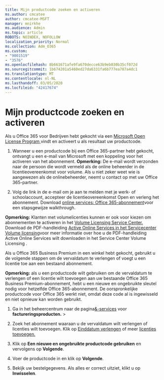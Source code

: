 ```yaml
---
title: Mijn productcode zoeken en activeren
ms.author: cmcatee
author: cmcatee-MSFT
manager: mnirkhe
ms.audience: Admin
ms.topic: article
ROBOTS: NOINDEX, NOFOLLOW
localization_priority: Normal
ms.collection: Adm_O365
ms.custom:
- "9001519"
- "3576"
ms.openlocfilehash: 8b661671afe9fa670decce63b9eb030b35cf072d
ms.sourcegitcommit: 1b674201a5460ed27da6331fa6b777ea787a4dc1
ms.translationtype: MT
ms.contentlocale: nl-NL
ms.lasthandoff: 03/05/2020
ms.locfileid: "42417674"
---
```

# <a name="find-and-activate-my-product-key"></a>Mijn productcode zoeken en activeren

Als u Office 365 voor Bedrijven hebt gekocht via een [Microsoft Open License Program,](https://go.microsoft.com/fwlink/p/?LinkID=613298)vindt en activeert u als resultaat uw productcode.

1. Wanneer u een productcode bij een Office 365-partner hebt gekocht, ontvangt u een e-mail van Microsoft met een koppeling voor het activeren van het abonnement.  **Opmerking:** De e-mail wordt verzonden naar de persoon die wordt vermeld als de online beheerder in de licentieovereenkomst voor volume.  Als u niet zeker weet wie is aangewezen als de onlinebeheerder, neemt u contact op met uw Office 365-partner.

2. Volg de link in de e-mail om je aan te melden met je werk- of schoolaccount, accepteer de licentieovereenkomst Open en verleng het abonnement.  Download [online services: Office 365-abonnement](https://go.microsoft.com/fwlink/p/?LinkId=618100)voor een stapsgewijze walkthrough. 

**Opmerking:** Klanten met volumelicenties kunnen er ook voor kiezen om abonnementen te activeren in het [Volume Licensing Service Center.](https://go.microsoft.com/fwlink/p/?LinkID=282016)  Download de PDF-handleiding [Active Online Services in het Servicecenter Volume licensing](https://go.microsoft.com/fwlink/p/?LinkId=618096)voor meer informatie over hoe u de PDF-handleiding Active Online Services wilt downloaden in het Service Center Volume Licensing .

Als u Office 365 Business Premium in een winkel hebt gekocht, gebruikt u de volgende stappen om de vervaldatum te verlengen of voegt u een licentie toe aan een bestaand abonnement.

**Opmerking:** als u een productcode wilt gebruiken om de vervaldatum te verlengen of een licentie wilt toevoegen aan uw bestaande Office 365 Business Premium-abonnement, hebt u een nieuwe en ongebruikte sleutel nodig voor hetzelfde Office 365-abonnement.  De oorspronkelijke productcode voor Office 365 werkt niet, omdat deze code al is ingewisseld en niet opnieuw kan worden gebruikt.

1. Ga in het beheercentrum naar de pagina[&-services](https://go.microsoft.com/fwlink/p/?linkid=842054) voor **factureringsproducten.** > 

2. Zoek het abonnement waaraan u de vervaldatum wilt verlengen of licenties wilt toevoegen.  Klik op [Einddatum verlengen](https://go.microsoft.com/fwlink/p/?linkid=842054) of meer [licenties toevoegen.](https://go.microsoft.com/fwlink/p/?linkid=842054)

3. Klik op **Een nieuwe en ongebruikte productcode gebruiken** en vervolgens op **Volgende**.

4. Voer de productcode in en klik op **Volgende**.

5. Bekijk uw bestelgegevens.  Als alles er correct uitziet, klikt u op **Inwisselen**.